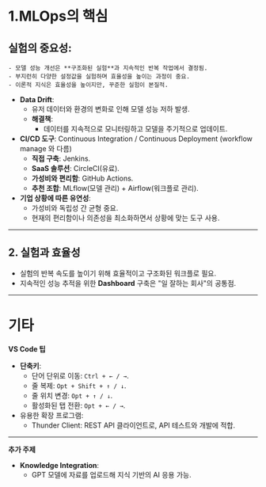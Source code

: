# 1.MLOps의 핵심

  ## **실험의 중요성**:
    - 모델 성능 개선은 **구조화된 실험**과 지속적인 반복 작업에서 결정됨.
    - 부지런히 다양한 설정값을 실험하며 효율성을 높이는 과정이 중요.
    - 이론적 지식은 효율성을 높이지만, 꾸준한 실험이 본질적.
- **Data Drift**:
    - 유저 데이터와 환경의 변화로 인해 모델 성능 저하 발생.
    - **해결책**:
        - 데이터를 지속적으로 모니터링하고 모델을 주기적으로 업데이트.
- **CI/CD 도구**: Continuous Integration / Continuous Deployment (workflow manage 와 다름)
    - **직접 구축**: Jenkins.
    - **SaaS 솔루션**: CircleCI(유료).
    - **가성비와 편리함**: GitHub Actions.
    - **추천 조합**: MLflow(모델 관리) + Airflow(워크플로 관리).
- **기업 상황에 따른 유연성**:
    - 가성비와 독립성 간 균형 중요.
    - 현재의 편리함이나 의존성을 최소화하면서 상황에 맞는 도구 사용.

---


## 2. **실험과 효율성**

- 실험의 반복 속도를 높이기 위해 효율적이고 구조화된 워크플로 필요.
- 지속적인 성능 추적을 위한 **Dashboard** 구축은 "일 잘하는 회사"의 공통점.

---

# 기타


**VS Code 팁**

- **단축키**:
    - 단어 단위로 이동: `Ctrl + ← / →`.
    - 줄 복제: `Opt + Shift + ↑ / ↓`.
    - 줄 위치 변경: `Opt + ↑ / ↓`.
    - 활성화된 탭 전환: `Opt + ← / →`.
- 유용한 확장 프로그램:
    - Thunder Client: REST API 클라이언트로, API 테스트와 개발에 적합.

---


**추가 주제**

- **Knowledge Integration**:
    - GPT 모델에 자료를 업로드해 지식 기반의 AI 응용 가능.